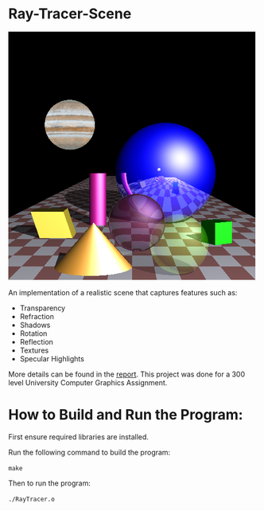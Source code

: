 # Ray-Tracer-Scene


![scene](/images/raytracer.png) 


An implementation of a realistic scene that captures features such as:
- Transparency
- Refraction
- Shadows 
- Rotation 
- Reflection
- Textures 
- Specular Highlights </a>

More details can be found in the [report](docs/report.pdf).
This project was done for a 300 level University Computer Graphics Assignment. 

# How to Build and Run the Program:

First ensure required libraries are installed.

Run the following command to build the program:

```make```

Then to run the program:


```./RayTracer.o```
